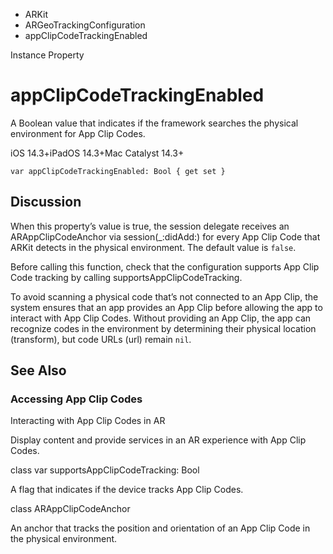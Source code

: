 

- ARKit
- ARGeoTrackingConfiguration
-  appClipCodeTrackingEnabled 

Instance Property

# appClipCodeTrackingEnabled

A Boolean value that indicates if the framework searches the physical environment for App Clip Codes.

iOS 14.3+iPadOS 14.3+Mac Catalyst 14.3+

``` source
var appClipCodeTrackingEnabled: Bool { get set }
```

## Discussion

When this property’s value is true, the session delegate receives an ARAppClipCodeAnchor via session(_:didAdd:) for every App Clip Code that ARKit detects in the physical environment. The default value is `false`.

Before calling this function, check that the configuration supports App Clip Code tracking by calling supportsAppClipCodeTracking.

To avoid scanning a physical code that’s not connected to an App Clip, the system ensures that an app provides an App Clip before allowing the app to interact with App Clip Codes. Without providing an App Clip, the app can recognize codes in the environment by determining their physical location (transform), but code URLs (url) remain `nil`.

## See Also

### Accessing App Clip Codes

Interacting with App Clip Codes in AR

Display content and provide services in an AR experience with App Clip Codes.

class var supportsAppClipCodeTracking: Bool

A flag that indicates if the device tracks App Clip Codes.

class ARAppClipCodeAnchor

An anchor that tracks the position and orientation of an App Clip Code in the physical environment.

